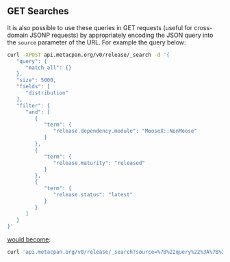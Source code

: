 ## GET Searches

It is also possible to use these queries in GET requests (useful for cross-domain JSONP requests) by appropriately encoding the JSON query into the `source` parameter of the URL.  For example the query below:

```sh
curl -XPOST api.metacpan.org/v0/release/_search -d '{
   "query": {
      "match_all": {}
   },
   "size": 5000,
   "fields": [
      "distribution"
   ],
   "filter": {
      "and": [
         {
            "term": {
               "release.dependency.module": "MooseX::NonMoose"
            }
         },
         {
            "term": {
               "release.maturity": "released"
            }
         },
         {
            "term": {
               "release.status": "latest"
            }
         }
      ]
   }
}'
```

[would become](http://api.metacpan.org/v0/release/_search?source=%7B%22query%22%3A%7B%22match_all%22%3A%7B%7D%7D%2C%22size%22%3A5000%2C%22fields%22%3A%5B%22distribution%22%5D%2C%22filter%22%3A%7B%22and%22%3A%5B%7B%22term%22%3A%7B%22release.dependency.module%22%3A%22MooseX%3A%3ANonMoose%22%7D%7D%2C%7B%22term%22%3A%7B%22release.maturity%22%3A%22released%22%7D%7D%2C%7B%22term%22%3A%7B%22release.status%22%3A%22latest%22%7D%7D%5D%7D%7D):

```sh
curl 'api.metacpan.org/v0/release/_search?source=%7B%22query%22%3A%7B%22match_all%22%3A%7B%7D%7D%2C%22size%22%3A5000%2C%22fields%22%3A%5B%22distribution%22%5D%2C%22filter%22%3A%7B%22and%22%3A%5B%7B%22term%22%3A%7B%22release.dependency.module%22%3A%22MooseX%3A%3ANonMoose%22%7D%7D%2C%7B%22term%22%3A%7B%22release.maturity%22%3A%22released%22%7D%7D%2C%7B%22term%22%3A%7B%22release.status%22%3A%22latest%22%7D%7D%5D%7D%7D'
```